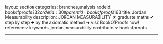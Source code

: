 layout: section
categories: branches,analysis
nodeid: bookofproofs$332
orderid: 300
parentid: bookofproofs$163
title: Jordan Measurability
description: JORDAN MEASURABILITY &#9733; graduate maths &#10004; step by step &#10010; by the axiomatic method &#10140; visit BookOfProofs now!
references: 
keywords: jordan,measurability
contributors: bookofproofs

---


---


